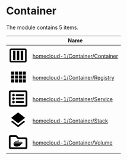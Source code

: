 # Container

The module contains 5 items.



| |Name|
|:---:|---|
| ![illustration of homecloud-1/Container/Container](../../homecloud-1/Container/Container.png) | [homecloud-1/Container/Container](../../homecloud-1/Container/Container.md) |
| ![illustration of homecloud-1/Container/Registry](../../homecloud-1/Container/Registry.png) | [homecloud-1/Container/Registry](../../homecloud-1/Container/Registry.md) |
| ![illustration of homecloud-1/Container/Service](../../homecloud-1/Container/Service.png) | [homecloud-1/Container/Service](../../homecloud-1/Container/Service.md) |
| ![illustration of homecloud-1/Container/Stack](../../homecloud-1/Container/Stack.png) | [homecloud-1/Container/Stack](../../homecloud-1/Container/Stack.md) |
| ![illustration of homecloud-1/Container/Volume](../../homecloud-1/Container/Volume.png) | [homecloud-1/Container/Volume](../../homecloud-1/Container/Volume.md) |



